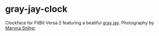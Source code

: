 # gray-jay-clock

Clockface for FitBit Versa 2 featuring a beatiful [gray jay](https://en.wikipedia.org/wiki/Canada_jay).
Photography by [Maryna Snihyr](https://www.instagram.com/maryna_snihyr/).

